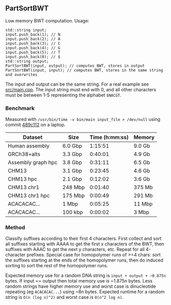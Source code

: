 ## PartSortBWT

Low memory BWT computation. Usage:

```
std::string input;
input.push_back(1); // N
input.push_back(2); // A
input.push_back(3); // C
input.push_back(4); // G
input.push_back(5); // T
input.push_back(0); // $
std::string output;
PartSortBWT(input, output); // computes BWT, stores in output
PartSortBWT(input, input); // computes BWT, stores in the same string and overwrites
```

The input and output can be the same string. For a real example see [src/main.cpp](src/main.cpp). The input string must end with 0, and all other characters must be between 1-5 representing the alphabet `$NACGT`.

### Benchmark

Measured with `/usr/bin/time -v bin/main input_file > /dev/null` using commit [489c112](https://github.com/maickrau/PartSortBWT/commit/489c112769bbd7f4f40aa70021ca52794652c1cb) on a laptop.

| Dataset | Size | Time (h:mm:ss) | Memory |
| --- | --- | --- | --- |
| Human assembly | 6.0 Gbp | 1:15:51 | 9.0 Gb |
| GRCh38+alts | 3.3 Gbp | 0:40:01 | 4.9 Gb |
| Assembly graph hpc | 3.8 Gbp | 0:31:11 | 6.5 Gb |
| CHM13 | 3.1 Gbp | 0:23:45 | 4.6 Gb |
| CHM13 hpc | 2.1 Gbp | 0:12:02 | 3.6 Gb |
| CHM13 chr1 | 248 Mbp | 0:01:40 | 375 Mb |
| CHM13 chr1 hpc | 175 Mbp | 0:00:49 | 291 Mb |
| ACACACAC... | 1 Mbp | 0:05:25 | 11 Mbp |
| ACACACAC... | 100 kbp | 0:00:02 | 3 Mbp |

### Method

Classify suffixes according to their first 4 characters. First collect and sort all suffixes starting with AAAA to get the first x characters of the BWT, then suffixes with AAAC to get the next y characters, etc. Repeat for all 4-character prefixes. Special case for homopolymer runs of >=4 chars: sort the suffixes starting at the ends of the homopolymer runs, then do induced sorting to sort the rest of the homopolymer runs.

Expected memory use for a random DNA string is `input + output + ~0.875n` bytes. If input == output then total memory use is ~1.875n bytes. Less random strings have higher memory use and worst case is dinucleotide repeating (eg `ACACACAC...`) using ~8n bytes. Expected runtime for a random string is `O(n (log n)^2)` and worst case is `O(n^2 log n)`.
